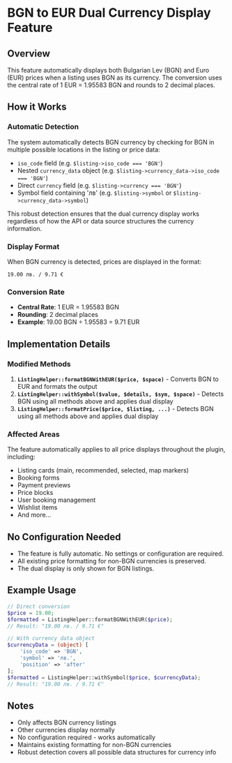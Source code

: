 # BGN to EUR Dual Currency Display Feature

## Overview
This feature automatically displays both Bulgarian Lev (BGN) and Euro (EUR) prices when a listing uses BGN as its currency. The conversion uses the central rate of 1 EUR = 1.95583 BGN and rounds to 2 decimal places.

## How it Works

### Automatic Detection
The system automatically detects BGN currency by checking for BGN in multiple possible locations in the listing or price data:
- `iso_code` field (e.g. `$listing->iso_code === 'BGN'`)
- Nested `currency_data` object (e.g. `$listing->currency_data->iso_code === 'BGN'`)
- Direct `currency` field (e.g. `$listing->currency === 'BGN'`)
- Symbol field containing 'лв' (e.g. `$listing->symbol` or `$listing->currency_data->symbol`)

This robust detection ensures that the dual currency display works regardless of how the API or data source structures the currency information.

### Display Format
When BGN currency is detected, prices are displayed in the format:
```
19.00 лв. / 9.71 €
```

### Conversion Rate
- **Central Rate**: 1 EUR = 1.95583 BGN
- **Rounding**: 2 decimal places
- **Example**: 19.00 BGN ÷ 1.95583 = 9.71 EUR

## Implementation Details

### Modified Methods
1. **`ListingHelper::formatBGNWithEUR($price, $space)`** - Converts BGN to EUR and formats the output
2. **`ListingHelper::withSymbol($value, $details, $sym, $space)`** - Detects BGN using all methods above and applies dual display
3. **`ListingHelper::formatPrice($price, $listing, ...)`** - Detects BGN using all methods above and applies dual display

### Affected Areas
The feature automatically applies to all price displays throughout the plugin, including:
- Listing cards (main, recommended, selected, map markers)
- Booking forms
- Payment previews
- Price blocks
- User booking management
- Wishlist items
- And more...

## No Configuration Needed
- The feature is fully automatic. No settings or configuration are required.
- All existing price formatting for non-BGN currencies is preserved.
- The dual display is only shown for BGN listings.

## Example Usage
```php
// Direct conversion
$price = 19.00;
$formatted = ListingHelper::formatBGNWithEUR($price);
// Result: "19.00 лв. / 9.71 €"

// With currency data object
$currencyData = (object) [
    'iso_code' => 'BGN',
    'symbol' => 'лв.',
    'position' => 'after'
];
$formatted = ListingHelper::withSymbol($price, $currencyData);
// Result: "19.00 лв. / 9.71 €"
```

## Notes
- Only affects BGN currency listings
- Other currencies display normally
- No configuration required - works automatically
- Maintains existing formatting for non-BGN currencies
- Robust detection covers all possible data structures for currency info 